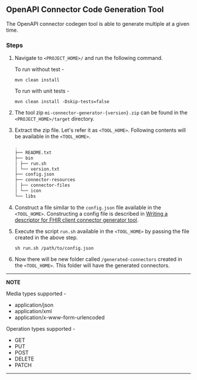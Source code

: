 ## OpenAPI Connector Code Generation Tool

The OpenAPI connector codegen tool is able to generate multiple at a given time.

### Steps

1. Navigate to `<PROJECT_HOME>/` and run the following command.

   To run without test -
   ```
   mvn clean install
   ```
   To run with unit tests -
   ```
   mvn clean install -Dskip-tests=false
   ```

2. The tool zip `mi-connector-generator-{version}.zip` can be found in the `<PROJECT_HOME>/target` directory.

3. Extract the zip file. Let's refer it as `<TOOL_HOME>`. Following contents will be available in the `<TOOL_HOME>`.
   ```bash
   .
   ├── README.txt
   ├── bin
   │ ├── run.sh
   │ └── version.txt
   ├── config.json
   ├── connector-resources
   │ ├── connector-files
   │ └── icon
   └── libs
    ```
4. Construct a file similar to the `config.json` file available in the `<TOOL_HOME>`. Constructing a config
   file is described in [Writing a descriptor for FHIR client connector generator tool](src/main/resources/profiles/README.MD).

5. Execute the script `run.sh` available in the `<TOOL_HOME>` by passing the file created in the above step.
   ```
   sh run.sh /path/to/config.json
   ```

6. Now there will be new folder called `/generated-connectors` created in the `<TOOL_HOME>`.
   This folder will have the generated connectors.

---
**NOTE**

Media types supported -

* application/json
* application/xml
* application/x-www-form-urlencoded

Operation types supported -

* GET
* PUT
* POST
* DELETE
* PATCH

---
